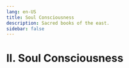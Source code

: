```yaml
---
lang: en-US
title: Soul Consciousness
description: Sacred books of the east.
sidebar: false
---
```


# II. Soul Consciousness

